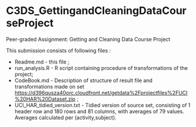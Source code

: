 # C3DS_GettingandCleaningDataCourseProject
Peer-graded Assignment: Getting and Cleaning Data Course Project

This submission consists of following files :

- Readme.md 				 -	this file ;
- run\_analysis.R			 -	R script containing procedure of transformations of the project;
- CodeBook.md 				 -  Description of structure of result file and transformations made on set https://d396qusza40orc.cloudfront.net/getdata%2Fprojectfiles%2FUCI%20HAR%20Dataset.zip ;
- UCI\_HAR\_tidied\_version.txt - Tidied version of source set, consisting of 1 header row and 180 rows and 81 columns, with averages of 79 values.  Averages calculated per (activity,subject).